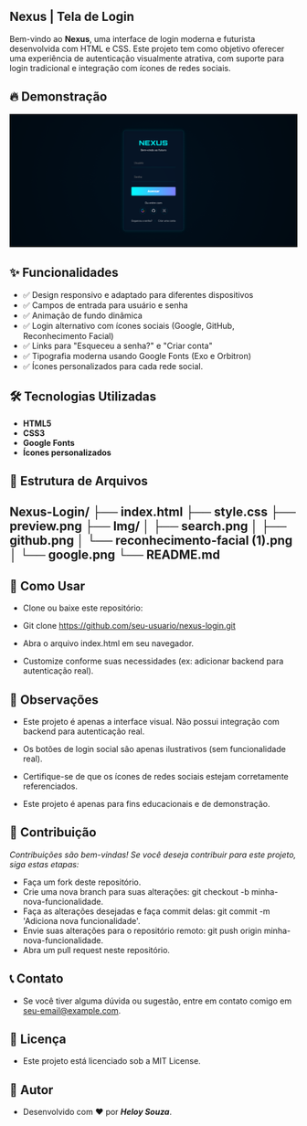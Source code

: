 ## Nexus | Tela de Login

Bem-vindo ao **Nexus**, uma interface de login moderna e futurista desenvolvida com HTML e CSS. Este projeto tem como objetivo oferecer uma experiência de autenticação visualmente atrativa, com suporte para login tradicional e integração com ícones de redes sociais.

## 🔥 Demonstração

![Preview da interface](preview.png) <!-- Você pode adicionar uma imagem de preview aqui -->



## ✨ Funcionalidades

- ✅ Design responsivo e adaptado para diferentes dispositivos
- ✅ Campos de entrada para usuário e senha
- ✅ Animação de fundo dinâmica
- ✅ Login alternativo com ícones sociais (Google, GitHub, Reconhecimento Facial)
- ✅ Links para "Esqueceu a senha?" e "Criar conta"
- ✅ Tipografia moderna usando Google Fonts (Exo e Orbitron)
- ✅ Ícones personalizados para cada rede social.


## 🛠️ Tecnologias Utilizadas

- **HTML5**
- **CSS3**
- **Google Fonts**
- **Ícones personalizados**


## 📁 Estrutura de Arquivos

Nexus-Login/
├── index.html
├── style.css
├── preview.png
├── Img/
│   ├── search.png
│   ├── github.png
│   └── reconhecimento-facial (1).png
│   └── google.png
└── README.md
----

## 🚀 Como Usar

- Clone ou baixe este repositório:

- Git clone https://github.com/seu-usuario/nexus-login.git

- Abra o arquivo index.html em seu navegador.

- Customize conforme suas necessidades (ex: adicionar backend para autenticação real).


## 📌 Observações

- Este projeto é apenas a interface visual. Não possui integração com backend para autenticação real.

- Os botões de login social são apenas ilustrativos (sem funcionalidade real).

- Certifique-se de que os ícones de redes sociais estejam corretamente referenciados.

- Este projeto é apenas para fins educacionais e de demonstração.

## 🤝 Contribuição

 *Contribuições são bem-vindas! Se você deseja contribuir para este projeto, siga estas etapas:*
- Faça um fork deste repositório.
- Crie uma nova branch para suas alterações: git checkout -b minha-nova-funcionalidade.
- Faça as alterações desejadas e faça commit delas: git commit -m 'Adiciona nova funcionalidade'.
- Envie suas alterações para o repositório remoto: git push origin minha-nova-funcionalidade.
- Abra um pull request neste repositório.


## 📞 Contato

- Se você tiver alguma dúvida ou sugestão, entre em contato comigo em [seu-email@example.com](heloiltonsl@gmail.com).


## 📄 Licença

- Este projeto está licenciado sob a MIT License.


## 📝 Autor

- Desenvolvido com ❤️ por ***Heloy Souza***.


